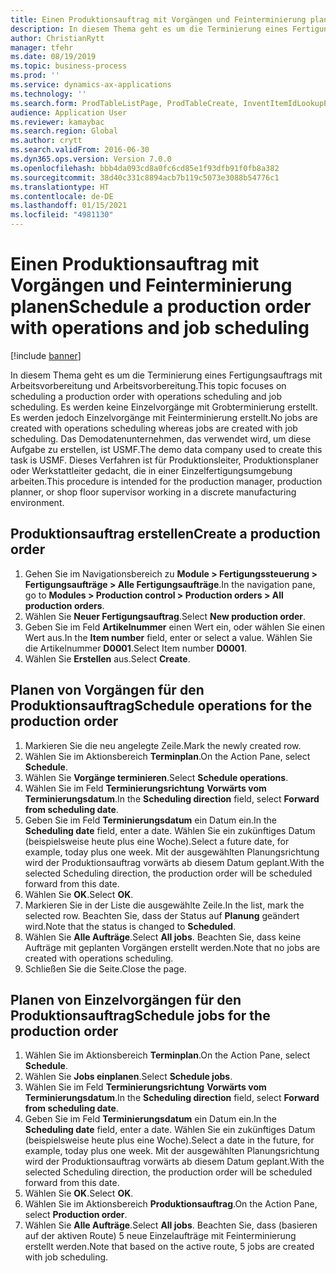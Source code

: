 ```yaml
---
title: Einen Produktionsauftrag mit Vorgängen und Feinterminierung planen
description: In diesem Thema geht es um die Terminierung eines Fertigungsauftrags mit Arbeitsvorbereitung und Arbeitsvorbereitung.
author: ChristianRytt
manager: tfehr
ms.date: 08/19/2019
ms.topic: business-process
ms.prod: ''
ms.service: dynamics-ax-applications
ms.technology: ''
ms.search.form: ProdTableListPage, ProdTableCreate, InventItemIdLookupPurchase, ProdSchedule, ProdTable, ProdRouteJob
audience: Application User
ms.reviewer: kamaybac
ms.search.region: Global
ms.author: crytt
ms.search.validFrom: 2016-06-30
ms.dyn365.ops.version: Version 7.0.0
ms.openlocfilehash: bbb4da093cd8a0fc6cd85e1f93dfb91f0fb8a382
ms.sourcegitcommit: 38d40c331c8894acb7b119c5073e3088b54776c1
ms.translationtype: HT
ms.contentlocale: de-DE
ms.lasthandoff: 01/15/2021
ms.locfileid: "4981130"
---
```

# <a name="schedule-a-production-order-with-operations-and-job-scheduling"></a><span data-ttu-id="744e5-103">Einen Produktionsauftrag mit Vorgängen und Feinterminierung planen</span><span class="sxs-lookup"><span data-stu-id="744e5-103">Schedule a production order with operations and job scheduling</span></span>

[!include [banner](../../includes/banner.md)]

<span data-ttu-id="744e5-104">In diesem Thema geht es um die Terminierung eines Fertigungsauftrags mit Arbeitsvorbereitung und Arbeitsvorbereitung.</span><span class="sxs-lookup"><span data-stu-id="744e5-104">This topic focuses on scheduling a production order with operations scheduling and job scheduling.</span></span> <span data-ttu-id="744e5-105">Es werden keine Einzelvorgänge mit Grobterminierung erstellt. Es werden jedoch Einzelvorgänge mit Feinterminierung erstellt.</span><span class="sxs-lookup"><span data-stu-id="744e5-105">No jobs are created with operations scheduling whereas jobs are created with job scheduling.</span></span> <span data-ttu-id="744e5-106">Das Demodatenunternehmen, das verwendet wird, um diese Aufgabe zu erstellen, ist USMF.</span><span class="sxs-lookup"><span data-stu-id="744e5-106">The demo data company used to create this task is USMF.</span></span> <span data-ttu-id="744e5-107">Dieses Verfahren ist für Produktionsleiter, Produktionsplaner oder Werkstattleiter gedacht, die in einer Einzelfertigungsumgebung arbeiten.</span><span class="sxs-lookup"><span data-stu-id="744e5-107">This procedure is intended for the production manager, production planner, or shop floor supervisor working in a discrete manufacturing environment.</span></span>


## <a name="create-a-production-order"></a><span data-ttu-id="744e5-108">Produktionsauftrag erstellen</span><span class="sxs-lookup"><span data-stu-id="744e5-108">Create a production order</span></span>
1. <span data-ttu-id="744e5-109">Gehen Sie im Navigationsbereich zu **Module > Fertigungssteuerung > Fertigungsaufträge > Alle Fertigungsaufträge**.</span><span class="sxs-lookup"><span data-stu-id="744e5-109">In the navigation pane, go to **Modules > Production control > Production orders > All production orders**.</span></span>
2. <span data-ttu-id="744e5-110">Wählen Sie **Neuer Fertigungsauftrag**.</span><span class="sxs-lookup"><span data-stu-id="744e5-110">Select **New production order**.</span></span>
3. <span data-ttu-id="744e5-111">Geben Sie im Feld **Artikelnummer** einen Wert ein, oder wählen Sie einen Wert aus.</span><span class="sxs-lookup"><span data-stu-id="744e5-111">In the **Item number** field, enter or select a value.</span></span> <span data-ttu-id="744e5-112">Wählen Sie die Artikelnummer **D0001**.</span><span class="sxs-lookup"><span data-stu-id="744e5-112">Select Item number **D0001**.</span></span>  
4. <span data-ttu-id="744e5-113">Wählen Sie **Erstellen** aus.</span><span class="sxs-lookup"><span data-stu-id="744e5-113">Select **Create**.</span></span>

## <a name="schedule-operations-for-the-production-order"></a><span data-ttu-id="744e5-114">Planen von Vorgängen für den Produktionsauftrag</span><span class="sxs-lookup"><span data-stu-id="744e5-114">Schedule operations for the production order</span></span>
1. <span data-ttu-id="744e5-115">Markieren Sie die neu angelegte Zeile.</span><span class="sxs-lookup"><span data-stu-id="744e5-115">Mark the newly created row.</span></span>      
2. <span data-ttu-id="744e5-116">Wählen Sie im Aktionsbereich **Terminplan**.</span><span class="sxs-lookup"><span data-stu-id="744e5-116">On the Action Pane, select **Schedule**.</span></span>
3. <span data-ttu-id="744e5-117">Wählen Sie **Vorgänge terminieren**.</span><span class="sxs-lookup"><span data-stu-id="744e5-117">Select **Schedule operations**.</span></span>
4. <span data-ttu-id="744e5-118">Wählen Sie im Feld **Terminierungsrichtung** **Vorwärts vom Terminierungsdatum**.</span><span class="sxs-lookup"><span data-stu-id="744e5-118">In the **Scheduling direction** field, select **Forward from scheduling date**.</span></span>
5. <span data-ttu-id="744e5-119">Geben Sie im Feld **Terminierungsdatum** ein Datum ein.</span><span class="sxs-lookup"><span data-stu-id="744e5-119">In the **Scheduling date** field, enter a date.</span></span> <span data-ttu-id="744e5-120">Wählen Sie ein zukünftiges Datum (beispielsweise heute plus eine Woche).</span><span class="sxs-lookup"><span data-stu-id="744e5-120">Select a future date, for example, today plus one week.</span></span> <span data-ttu-id="744e5-121">Mit der ausgewählten Planungsrichtung wird der Produktionsauftrag vorwärts ab diesem Datum geplant.</span><span class="sxs-lookup"><span data-stu-id="744e5-121">With the selected Scheduling direction, the production order will be scheduled forward from this date.</span></span>  
6. <span data-ttu-id="744e5-122">Wählen Sie **OK**.</span><span class="sxs-lookup"><span data-stu-id="744e5-122">Select **OK**.</span></span>
7. <span data-ttu-id="744e5-123">Markieren Sie in der Liste die ausgewählte Zeile.</span><span class="sxs-lookup"><span data-stu-id="744e5-123">In the list, mark the selected row.</span></span> <span data-ttu-id="744e5-124">Beachten Sie, dass der Status auf **Planung** geändert wird.</span><span class="sxs-lookup"><span data-stu-id="744e5-124">Note that the status is changed to **Scheduled**.</span></span> 
8. <span data-ttu-id="744e5-125">Wählen Sie **Alle Aufträge**.</span><span class="sxs-lookup"><span data-stu-id="744e5-125">Select **All jobs**.</span></span> <span data-ttu-id="744e5-126">Beachten Sie, dass keine Aufträge mit geplanten Vorgängen erstellt werden.</span><span class="sxs-lookup"><span data-stu-id="744e5-126">Note that no jobs are created with operations scheduling.</span></span>  
9. <span data-ttu-id="744e5-127">Schließen Sie die Seite.</span><span class="sxs-lookup"><span data-stu-id="744e5-127">Close the page.</span></span>

## <a name="schedule-jobs-for-the-production-order"></a><span data-ttu-id="744e5-128">Planen von Einzelvorgängen für den Produktionsauftrag</span><span class="sxs-lookup"><span data-stu-id="744e5-128">Schedule jobs for the production order</span></span>
1. <span data-ttu-id="744e5-129">Wählen Sie im Aktionsbereich **Terminplan**.</span><span class="sxs-lookup"><span data-stu-id="744e5-129">On the Action Pane, select **Schedule**.</span></span>
2. <span data-ttu-id="744e5-130">Wählen Sie **Jobs einplanen**.</span><span class="sxs-lookup"><span data-stu-id="744e5-130">Select **Schedule jobs**.</span></span>
3. <span data-ttu-id="744e5-131">Wählen Sie im Feld **Terminierungsrichtung** **Vorwärts vom Terminierungsdatum**.</span><span class="sxs-lookup"><span data-stu-id="744e5-131">In the **Scheduling direction** field, select **Forward from scheduling date**.</span></span>
4. <span data-ttu-id="744e5-132">Geben Sie im Feld **Terminierungsdatum** ein Datum ein.</span><span class="sxs-lookup"><span data-stu-id="744e5-132">In the **Scheduling date** field, enter a date.</span></span> <span data-ttu-id="744e5-133">Wählen Sie ein zukünftiges Datum (beispielsweise heute plus eine Woche).</span><span class="sxs-lookup"><span data-stu-id="744e5-133">Select a date in the future, for example, today plus one week.</span></span> <span data-ttu-id="744e5-134">Mit der ausgewählten Planungsrichtung wird der Produktionsauftrag vorwärts ab diesem Datum geplant.</span><span class="sxs-lookup"><span data-stu-id="744e5-134">With the selected Scheduling direction, the production order will be scheduled forward from this date.</span></span>  
5. <span data-ttu-id="744e5-135">Wählen Sie **OK**.</span><span class="sxs-lookup"><span data-stu-id="744e5-135">Select **OK**.</span></span>
6. <span data-ttu-id="744e5-136">Wählen Sie im Aktionsbereich **Produktionsauftrag**.</span><span class="sxs-lookup"><span data-stu-id="744e5-136">On the Action Pane, select **Production order**.</span></span>
7. <span data-ttu-id="744e5-137">Wählen Sie **Alle Aufträge**.</span><span class="sxs-lookup"><span data-stu-id="744e5-137">Select **All jobs**.</span></span> <span data-ttu-id="744e5-138">Beachten Sie, dass (basieren auf der aktiven Route) 5 neue Einzelaufträge mit Feinterminierung erstellt werden.</span><span class="sxs-lookup"><span data-stu-id="744e5-138">Note that based on the active route, 5 jobs are created with job scheduling.</span></span>  

